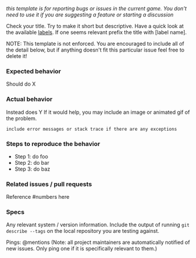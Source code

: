 _this template is for reporting bugs or issues in the current game. You don't need to use it if you are suggesting a feature or starting a discussion_

Check your title. Try to make it short but descriptive. Have a quick look at the available [labels](https://github.com/TeamPorcupine/ProjectPorcupine/labels). If one seems relevant prefix the title with [label name].

NOTE: This template is not enforced. You are encouraged to include all of the detail below, but if anything doesn't fit this particular issue feel free to delete it!

### Expected behavior

Should do X

### Actual behavior

Instead does Y
If it would help, you may include an image or animated gif of the problem.

```
include error messages or stack trace if there are any exceptions
```

### Steps to reproduce the behavior

- Step 1: do foo
- Step 2: do bar
- Step 3: do baz

### Related issues / pull requests

Reference #numbers here

### Specs

Any relevant system / version information. Include the output of running `git describe --tags` on the local repository you are testing against.

Pings: @mentions (Note: all project maintainers are automatically notified of new issues. Only ping one if it is specifically relevant to them.)
